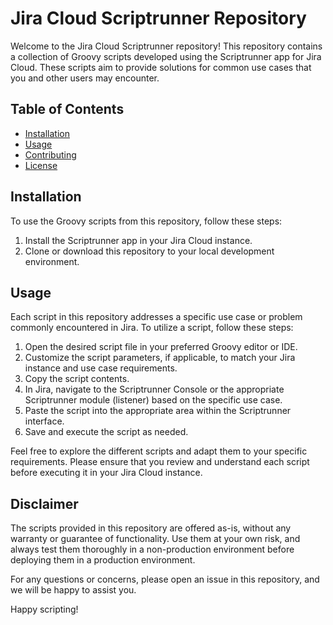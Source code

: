 # Jira Cloud Scriptrunner Repository

Welcome to the Jira Cloud Scriptrunner repository! This repository contains a collection of Groovy scripts developed using the Scriptrunner app for Jira Cloud. These scripts aim to provide solutions for common use cases that you and other users may encounter.

## Table of Contents
- [Installation](#installation)
- [Usage](#usage)
- [Contributing](#contributing)
- [License](#license)

## Installation
To use the Groovy scripts from this repository, follow these steps:

1. Install the Scriptrunner app in your Jira Cloud instance.
2. Clone or download this repository to your local development environment.

## Usage
Each script in this repository addresses a specific use case or problem commonly encountered in Jira. To utilize a script, follow these steps:

1. Open the desired script file in your preferred Groovy editor or IDE.
2. Customize the script parameters, if applicable, to match your Jira instance and use case requirements.
3. Copy the script contents.
4. In Jira, navigate to the Scriptrunner Console or the appropriate Scriptrunner module (listener) based on the specific use case.
5. Paste the script into the appropriate area within the Scriptrunner interface.
6. Save and execute the script as needed.

Feel free to explore the different scripts and adapt them to your specific requirements. Please ensure that you review and understand each script before executing it in your Jira Cloud instance.

## Disclaimer
The scripts provided in this repository are offered as-is, without any warranty or guarantee of functionality. Use them at your own risk, and always test them thoroughly in a non-production environment before deploying them in a production environment.

For any questions or concerns, please open an issue in this repository, and we will be happy to assist you.

Happy scripting!
